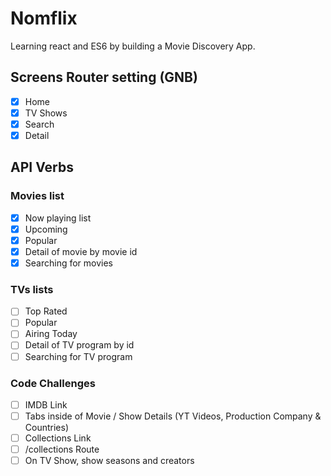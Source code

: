 # Nomflix

Learning react and ES6 by building a Movie Discovery App.

## Screens Router setting (GNB)

- [x] Home
- [x] TV Shows
- [x] Search
- [x] Detail

## API Verbs
### Movies list

- [x] Now playing list
- [x] Upcoming
- [x] Popular
- [x] Detail of movie by movie id
- [x] Searching for movies
### TVs lists

- [ ] Top Rated
- [ ] Popular
- [ ] Airing Today
- [ ] Detail of TV program by id
- [ ] Searching for TV program

### Code Challenges

- [ ] IMDB Link
- [ ] Tabs inside of Movie / Show Details (YT Videos, Production Company & Countries)
- [ ] Collections Link
- [ ] /collections Route
- [ ] On TV Show, show seasons and creators